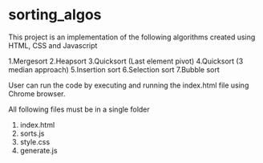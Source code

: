 # sorting_algos
This project is an implementation of the following algorithms created using HTML, CSS and Javascript

1.Mergesort
2.Heapsort
3.Quicksort (Last element pivot)
4.Quicksort (3 median approach)
5.Insertion sort
6.Selection sort
7.Bubble sort

User can run the code by executing and running the index.html file using Chrome browser.

All following files must be in a single folder
1. index.html
2. sorts.js
3. style.css
4. generate.js
